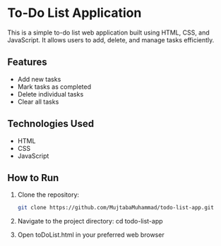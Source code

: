# To-Do List Application

This is a simple to-do list web application built using HTML, CSS, and JavaScript. It allows users to add, delete, and manage tasks efficiently.

## Features

- Add new tasks
- Mark tasks as completed
- Delete individual tasks
- Clear all tasks

## Technologies Used

- HTML
- CSS
- JavaScript

## How to Run

1. Clone the repository:
   ```bash
   git clone https://github.com/MujtabaMuhammad/todo-list-app.git

2. Navigate to the project directory:
   cd todo-list-app

3. Open toDoList.html in your preferred web browser
